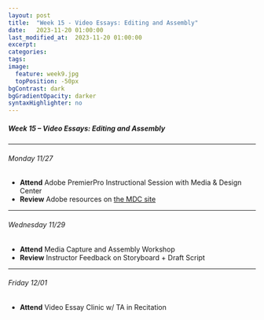 ```yaml
---
layout: post
title:  "Week 15 - Video Essays: Editing and Assembly"
date:   2023-11-20 01:00:00
last_modified_at:  2023-11-20 01:00:00
excerpt: 
categories: 
tags: 
image:
  feature: week9.jpg
  topPosition: -50px
bgContrast: dark
bgGradientOpacity: darker
syntaxHighlighter: no
---
```

##### **Week 15 – Video Essays: Editing and Assembly**

---

###### Monday 11/27
- **Attend** Adobe PremierPro Instructional Session with Media & Design Center
- **Review** Adobe resources on [the MDC site](https://guides.lib.unc.edu/media-design-center/videoguides)

---

###### Wednesday 11/29 
- **Attend** Media Capture and Assembly Workshop
- **Review** Instructor Feedback on Storyboard + Draft Script

---

###### Friday 12/01
- **Attend** Video Essay Clinic w/ TA in Recitation


